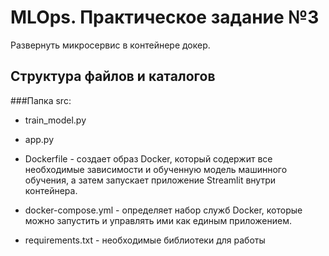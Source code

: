 # MLOps. Практическое задание №3

Развернуть микросервис в контейнере докер.

## Структура файлов и каталогов

###Папка src:

- train_model.py 

- app.py
     
- Dockerfile - создает образ Docker, который содержит все необходимые зависимости и обученную модель машинного обучения, а затем запускает приложение Streamlit внутри контейнера.
  
- docker-compose.yml - определяет набор служб Docker, которые можно запустить и управлять ими как единым приложением.

- requirements.txt - необходимые библиотеки для работы
